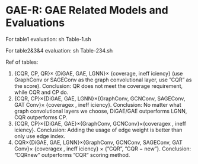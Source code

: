 # GAE-R: GAE Related Models and Evaluations

For table1 evaluation:
sh Table-1.sh

For table2&3&4 evaluation:
sh Table-234.sh

Ref of tables: 
1. {CQR, CP, QR}× {DiGAE, GAE, LGNN}× {coverage, ineff iciency} (use
GraphConv or SAGEConv as the graph convolutional layer, use ”CQR” as
the score). Conclusion: QR does not meet the coverage requirement, while
CQR and CP do.
2. {CQR, CP}×{DiGAE, GAE, LGNN}×{GraphConv, GCNConv, SAGEConv, GAT Conv}×
{coveragex
, ineff iciency}. Conclusion: No matter what graph convolutional
layers we choose, DiGAE/GAE outperforms LGNN, CQR outperforms CP.
3. {CQR, CP}×{DiGAE, GAE}×{GraphConv, GCNConv}×{coveragex
, ineff iciency}.
Conclusion: Adding the usage of edge weight is better than only use edge
index.
4. CQR×{DiGAE, GAE, LGNN}×{GraphConv, GCNConv, SAGEConv, GAT Conv}×
{coveragex
, ineff iciency} × {”CQR”, ”CQR − new”}. Conclusion: ”CQRnew” outperforms
 ”CQR” scoring method.
